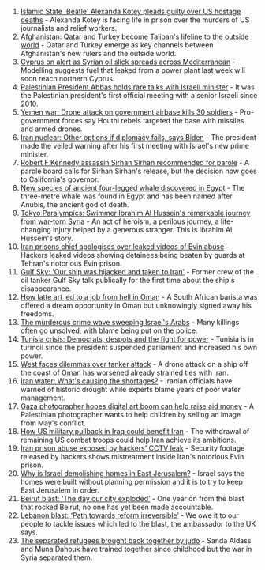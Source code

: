 1. [Islamic State 'Beatle' Alexanda Kotey pleads guilty over US hostage deaths](https://www.bbc.co.uk/news/world-us-canada-58427171?at_medium=RSS&at_campaign=KARANGA) - Alexanda Kotey is facing life in prison over the murders of US journalists and relief workers.
2. [Afghanistan: Qatar and Turkey become Taliban's lifeline to the outside world](https://www.bbc.co.uk/news/world-middle-east-58394438?at_medium=RSS&at_campaign=KARANGA) - Qatar and Turkey emerge as key channels between Afghanistan's new rulers and the outside world.
3. [Cyprus on alert as Syrian oil slick spreads across Mediterranean](https://www.bbc.co.uk/news/world-middle-east-58394430?at_medium=RSS&at_campaign=KARANGA) - Modelling suggests fuel that leaked from a power plant last week will soon reach northern Cyprus.
4. [Palestinian President Abbas holds rare talks with Israeli minister](https://www.bbc.co.uk/news/world-middle-east-58383045?at_medium=RSS&at_campaign=KARANGA) - It was the Palestinian president's first official meeting with a senior Israeli since 2010.
5. [Yemen war: Drone attack on government airbase kills 30 soldiers](https://www.bbc.co.uk/news/world-middle-east-58378282?at_medium=RSS&at_campaign=KARANGA) - Pro-government forces say Houthi rebels targeted the base with missiles and armed drones.
6. [Iran nuclear: Other options if diplomacy fails, says Biden](https://www.bbc.co.uk/news/world-middle-east-58315818?at_medium=RSS&at_campaign=KARANGA) - The president made the veiled warning after his first meeting with Israel's new prime minister.
7. [Robert F Kennedy assassin Sirhan Sirhan recommended for parole](https://www.bbc.co.uk/news/world-us-canada-58364572?at_medium=RSS&at_campaign=KARANGA) - A parole board calls for Sirhan Sirhan's release, but the decision now goes to California's governor.
8. [New species of ancient four-legged whale discovered in Egypt](https://www.bbc.co.uk/news/world-middle-east-58340807?at_medium=RSS&at_campaign=KARANGA) - The three-metre whale was found in Egypt and has been named after Anubis, the ancient god of death.
9. [Tokyo Paralympics: Swimmer Ibrahim Al Hussein's remarkable journey from war-torn Syria](https://www.bbc.co.uk/sport/disability-sport/58233760?at_medium=RSS&at_campaign=KARANGA) - An act of heroism, a perilous journey, a life-changing injury helped by a generous stranger. This is Ibrahim Al Hussein's story.
10. [Iran prisons chief apologises over leaked videos of Evin abuse](https://www.bbc.co.uk/news/world-middle-east-58315816?at_medium=RSS&at_campaign=KARANGA) - Hackers leaked videos showing detainees being beaten by guards at Tehran's notorious Evin prison.
11. [Gulf Sky: 'Our ship was hijacked and taken to Iran'](https://www.bbc.co.uk/news/world-middle-east-56950323?at_medium=RSS&at_campaign=KARANGA) - Former crew of the oil tanker Gulf Sky talk publically for the first time about the ship's disappearance.
12. [How latte art led to a job from hell in Oman](https://www.bbc.co.uk/news/world-africa-57990393?at_medium=RSS&at_campaign=KARANGA) - A South African barista was offered a dream opportunity in Oman but unknowingly signed away his freedoms.
13. [The murderous crime wave sweeping Israel's Arabs](https://www.bbc.co.uk/news/world-middle-east-58183954?at_medium=RSS&at_campaign=KARANGA) - Many killings often go unsolved, with blame being put on the police.
14. [Tunisia crisis: Democrats, despots and the fight for power](https://www.bbc.co.uk/news/world-africa-58071263?at_medium=RSS&at_campaign=KARANGA) - Tunisia is in turmoil since the president suspended parliament and increased his own power.
15. [West faces dilemmas over tanker attack](https://www.bbc.co.uk/news/world-middle-east-58061401?at_medium=RSS&at_campaign=KARANGA) - A drone attack on a ship off the coast of Oman has worsened already strained ties with Iran.
16. [Iran water: What's causing the shortages?](https://www.bbc.co.uk/news/58012290?at_medium=RSS&at_campaign=KARANGA) - Iranian officials have warned of historic drought while experts blame years of poor water management.
17. [Gaza photographer hopes digital art boom can help raise aid money](https://www.bbc.co.uk/news/world-middle-east-57970467?at_medium=RSS&at_campaign=KARANGA) - A Palestinian photographer wants to help children by selling an image from May's conflict.
18. [How US military pullback in Iraq could benefit Iran](https://www.bbc.co.uk/news/world-middle-east-57976007?at_medium=RSS&at_campaign=KARANGA) - The withdrawal of remaining US combat troops could help Iran achieve its ambitions.
19. [Iran prison abuse exposed by hackers' CCTV leak](https://www.bbc.co.uk/news/world-middle-east-58315829?at_medium=RSS&at_campaign=KARANGA) - Security footage released by hackers shows mistreatment inside Iran's notorious Evin prison.
20. [Why is Israel demolishing homes in East Jerusalem?](https://www.bbc.co.uk/news/world-middle-east-58201218?at_medium=RSS&at_campaign=KARANGA) - Israel says the homes were built without planning permission and it is to try to keep East Jerusalem in order.
21. [Beirut blast: ‘The day our city exploded’](https://www.bbc.co.uk/news/world-middle-east-58076999?at_medium=RSS&at_campaign=KARANGA) - One year on from the blast that rocked Beirut, no one has yet been made accountable.
22. [Lebanon blast: ‘Path towards reform irreversible’](https://www.bbc.co.uk/news/world-middle-east-58091119?at_medium=RSS&at_campaign=KARANGA) - We owe it to our people to tackle issues which led to the blast, the ambassador to the UK says.
23. [The separated refugees brought back together by judo](https://www.bbc.co.uk/news/world-58020945?at_medium=RSS&at_campaign=KARANGA) - Sanda Aldass and Muna Dahouk have trained together since childhood but the war in Syria separated them.
